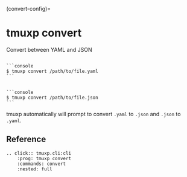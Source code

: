 (convert-config)=

# tmuxp convert

Convert between YAML and JSON

````{tab} YAML -> JSON

```console
$ tmuxp convert /path/to/file.yaml
```

````

````{tab} JSON -> YAML

```console
$ tmuxp convert /path/to/file.json
```

````

tmuxp automatically will prompt to convert `.yaml` to `.json` and
`.json` to `.yaml`.

## Reference

```{eval-rst}
.. click:: tmuxp.cli:cli
    :prog: tmuxp convert
    :commands: convert
    :nested: full
```
